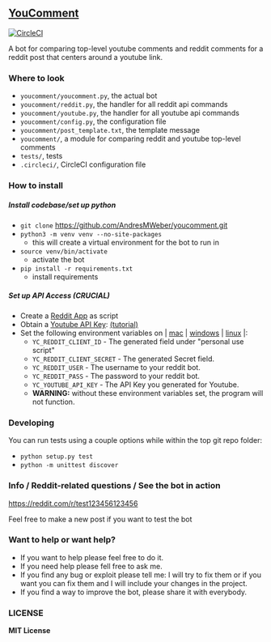 ## [YouComment](http://www.reddit.com/u/youtube_comment_bot)
[![CircleCI](https://circleci.com/gh/AndresMWeber/youcomment.svg?style=svg)](https://circleci.com/gh/AndresMWeber/youcomment)

A bot for comparing top-level youtube comments and reddit comments for a reddit post that centers around a youtube link.


### Where to look

* `youcomment/youcomment.py`, the actual bot
* `youcomment/reddit.py`, the handler for all reddit api commands
* `youcomment/youtube.py`, the handler for all youtube api commands
* `youcomment/config.py`, the configuration file
* `youcomment/post_template.txt`, the template message
* `youcomment/`, a module for comparing reddit and youtube top-level comments
* `tests/`, tests
* `.circleci/`, CircleCI configuration file

### How to install
##### Install codebase/set up python
* `git clone` https://github.com/AndresMWeber/youcomment.git
* `python3 -m venv venv --no-site-packages`
	* this will create a virtual environment for the bot to run in
* `source venv/bin/activate`
	* activate the bot
* `pip install -r requirements.txt`
	* install requirements

##### Set up API Access (*CRUCIAL*)
* Create a [Reddit App](http://reddit.com/prefs/apps) as script
* Obtain a [Youtube API Key](https://console.developers.google.com/apis/credentials): [(tutorial)](https://developers.google.com/youtube/registering_an_application#Create_API_Keys)
* Set the following environment variables on | [mac](https://stackoverflow.com/questions/7501678/set-environment-variables-on-mac-os-x-lion) | [windows](https://superuser.com/questions/1334129/setting-an-environment-variable-in-windows-10-gpodder) | [linux](https://stackoverflow.com/questions/45502996/how-to-set-environment-variable-in-linux-permanently) |: 
    * `YC_REDDIT_CLIENT_ID` - The generated field under "personal use script"
    * `YC_REDDIT_CLIENT_SECRET` - The generated Secret field.
    * `YC_REDDIT_USER` - The username to your reddit bot.
    * `YC_REDDIT_PASS` - The password to your reddit bot.
    * `YC_YOUTUBE_API_KEY` - The API Key you generated for Youtube.
    - **WARNING:** without these environment variables set, the program will not function.   

### Developing
You can run tests using a couple options while within the top git repo folder:
* `python setup.py test`
* `python -m unittest discover`

### Info / Reddit-related questions / See the bot in action

https://reddit.com/r/test123456123456

Feel free to make a new post if you want to test the bot

### Want to help or want help?

* If you want to help please feel free to do it.
* If you need help please fell free to ask me.
* If you find any bug or exploit please tell me: I will try to fix them or if you want you can fix them and I will include your changes in the project.
* If you find a way to improve the bot, please share it with everybody.

### LICENSE

**MIT License**
